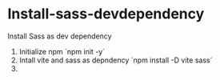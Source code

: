 # Install-sass-devdependency
Install Sass as dev dependency

1. Initialize npm
  ´npm init -y´
2. Intall vite and sass as depndency
  ´npm install -D vite sass´
3. 
